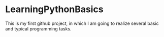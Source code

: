 # LearningPythonBasics
This is my first github project, in which I am going to realize several basic and typical programming tasks.
